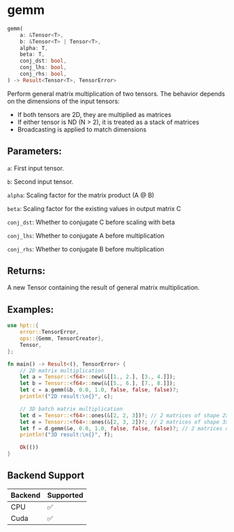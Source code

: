 # gemm
```rust
gemm(
    a: &Tensor<T>,
    b: &Tensor<T> | Tensor<T>,
    alpha: T,
    beta: T,
    conj_dst: bool,
    conj_lhs: bool,
    conj_rhs: bool,
) -> Result<Tensor<T>, TensorError>
```
Perform general matrix multiplication of two tensors. The behavior depends on the dimensions of the input tensors:

- If both tensors are 2D, they are multiplied as matrices
- If either tensor is ND (N > 2), it is treated as a stack of matrices
- Broadcasting is applied to match dimensions

## Parameters:
`a`: First input tensor.

`b`: Second input tensor.

`alpha`: Scaling factor for the matrix product (A @ B)

`beta`: Scaling factor for the existing values in output matrix C

`conj_dst`: Whether to conjugate C before scaling with beta

`conj_lhs`: Whether to conjugate A before multiplication

`conj_rhs`: Whether to conjugate B before multiplication

## Returns:
A new Tensor containing the result of general matrix multiplication.

## Examples:
```rust
use hpt::{
    error::TensorError,
    ops::{Gemm, TensorCreator},
    Tensor,
};

fn main() -> Result<(), TensorError> {
    // 2D matrix multiplication
    let a = Tensor::<f64>::new(&[[1., 2.], [3., 4.]]);
    let b = Tensor::<f64>::new(&[[5., 6.], [7., 8.]]);
    let c = a.gemm(&b, 0.0, 1.0, false, false, false)?;
    println!("2D result:\n{}", c);

    // 3D batch matrix multiplication
    let d = Tensor::<f64>::ones(&[2, 2, 3])?; // 2 matrices of shape 2x3
    let e = Tensor::<f64>::ones(&[2, 3, 2])?; // 2 matrices of shape 3x2
    let f = d.gemm(&e, 0.0, 1.0, false, false, false)?; // 2 matrices of shape 2x2
    println!("3D result:\n{}", f);

    Ok(())
}
```
## Backend Support
| Backend | Supported |
|---------|-----------|
| CPU     | ✅         |
| Cuda    | ✅        |